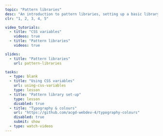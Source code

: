 ```yaml
---
topic: "Pattern libraries"
desc: "An introduction to pattern libraries, setting up a basic library, and populating it with typography-related styles."
clr: "1, 2, 3, 4, 5"

video_tutorials:
  - title: "CSS variables"
    videos: true
  - title: "Pattern libraries"
    videos: true

slides:
  - title: "Pattern libraries"
    url: pattern-libraries

tasks:
  - type: blank
  - title: "Using CSS variables"
    url: using-css-variables
    type: lesson
  - title: "Pattern library set-up"
    type: lesson
    disabled: true
  - title: "Typography & colours"
    url: "https://github.com/acgd-webdev-4/typography-colours"
    disabled: true
    submit: show
  - type: watch-videos
---
```

